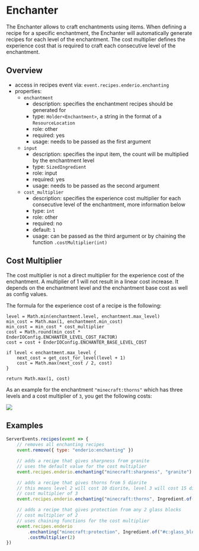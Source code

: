# Enchanter

The Enchanter allows to craft enchantments using items. When defining a recipe for a specific enchantment, the Enchanter will automatically
generate recipes for each level of the enchantment. The cost multiplier defines the experience cost that is required to craft each consecutive
level of the enchantment.

## Overview

-   access in recipes event via: `event.recipes.enderio.enchanting`
-   properties:
    -   `enchantment`
        -   description: specifies the enchantment recipes should be generated for
        -   type: `Holder<Enchantment>`, a string in the format of a `ResourceLocation`
        -   role: other
        -   required: yes
        -   usage: needs to be passed as the first argument
    -   `input`
        -   description: specifies the input item, the count will be multiplied by the enchantment level
        -   type: `SizedIngredient`
        -   role: input
        -   required: yes
        -   usage: needs to be passed as the second argument
    -   `cost_multiplier`
        -   description: specifies the experience cost multiplier for each consecutive level of the enchantment, more information below
        -   type: `int`
        -   role: other
        -   required: no
        -   default: `1`
        -   usage: can be passed as the third argument or by chaining the function `.costMultiplier(int)`

## Cost Multiplier

The cost multiplier is not a direct multiplier for the experience cost of the enchantment. A multiplier of 1 will not result in a linear cost increase.
It depends on the enchantment level and the enchantment base cost as well as config values.

The formula for the experience cost of a recipe is the following:

```
level = Math.min(enchantment.level, enchantment.max_level)
min_cost = Math.max(1, enchantment.min_cost)
min_cost = min_cost * cost_multiplier
cost = Math.round(min_cost * EnderIOConfig.ENCHANTER_LEVEL_COST_FACTOR)
cost = cost + EnderIOConfig.ENCHANTER_BASE_LEVEL_COST

if level < enchantment.max_level {
    next_cost = get_cost_for_level(level + 1)
    cost = Math.max(next_cost / 2, cost)
}

return Math.max(1, cost)
```

As an example for the enchantment `"minecraft:thorns"` which has three levels and a cost multiplier of `3`, you get the following costs:

![](/../img/thorns-costs.png)

## Examples

```js
ServerEvents.recipes(event => {
    // removes all enchanting recipes
    event.remove({ type: "enderio:enchanting" })

    // adds a recipe that gives sharpness from granite
    // uses the default value for the cost multiplier
    event.recipes.enderio.enchanting("minecraft:sharpness", "granite")

    // adds a recipe that gives thorns from 5 diorite
    // this means level 2 will cost 10 diorite, level 3 will cost 15 diorite, etc.
    // cost multiplier of 3
    event.recipes.enderio.enchanting("minecraft:thorns", Ingredient.of("diorite", 5), 3)

    // adds a recipe that gives protection from any 2 glass blocks
    // cost multiplier of 2
    // uses chaining functions for the cost multiplier
    event.recipes.enderio
        .enchanting("minecraft:protection", Ingredient.of("#c:glass_blocks", 2))
        .costMultiplier(2)
})
```
